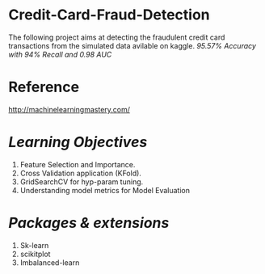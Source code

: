 # Credit-Card-Fraud-Detection
The following project aims at detecting the fraudulent credit card transactions from the simulated data avilable on kaggle.
_95.57% Accuracy with 94% Recall and 0.98 AUC_

# Reference
http://machinelearningmastery.com/

# _Learning Objectives_
1. Feature Selection and Importance.
2. Cross Validation application (KFold).
3. GridSearchCV for hyp-param tuning.
4. Understanding model metrics for Model Evaluation

# _Packages & extensions_
1. Sk-learn
2. scikitplot
3. Imbalanced-learn
